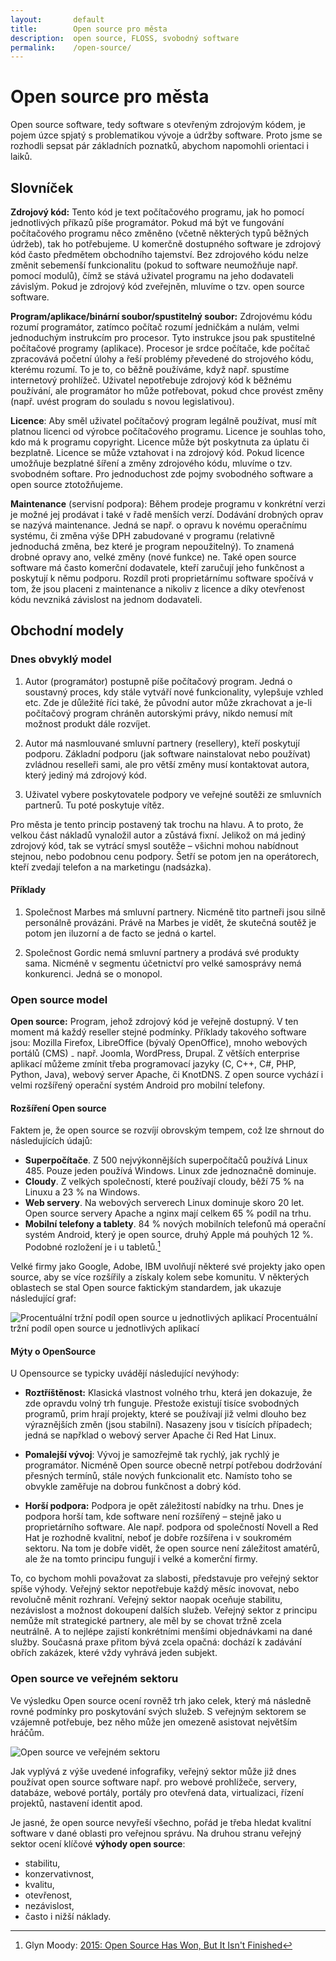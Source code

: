 ```yaml
---
layout:       default
title:        Open source pro města
description:  open source, FLOSS, svobodný software
permalink:    /open-source/
---
```


Open source pro města
=====================

Open source software, tedy software s otevřeným zdrojovým kódem, je pojem úzce spjatý s problematikou vývoje a údržby software. Proto jsme se rozhodli sepsat pár základních poznatků, abychom napomohli orientaci i laiků.

## Slovníček

**Zdrojový kód:** Tento kód je text počítačového programu, jak ho pomocí jednotlivých příkazů píše programátor. Pokud má být ve fungování počítačového programu něco změněno (včetně některých typů běžných údržeb), tak ho potřebujeme. U komerčně dostupného software je zdrojový kód často předmětem obchodního tajemství. Bez zdrojového kódu nelze změnit sebemenší funkcionalitu (pokud to software neumožňuje např. pomocí modulů), čímž se stává uživatel programu na jeho dodavateli závislým. Pokud je zdrojový kód zveřejněn, mluvíme o tzv. open source software.

**Program/aplikace/binární soubor/spustitelný soubor:** Zdrojovému kódu rozumí programátor, zatímco počítač rozumí jedničkám a nulám, velmi jednoduchým instrukcím pro procesor. Tyto instrukce jsou pak spustitelné počítačové programy (aplikace). Procesor je srdce počítače, kde počítač zpracovává početní úlohy a řeší problémy převedené do strojového kódu, kterému rozumí. To je to, co běžně používáme, když např. spustíme internetový prohlížeč. Uživatel nepotřebuje zdrojový kód k běžnému používání, ale programátor ho může potřebovat, pokud chce provést změny (např. uvést program do souladu s novou legislativou).

**Licence**: Aby směl uživatel počítačový program legálně používat, musí mít platnou licenci od výrobce počítačového programu. Licence je souhlas toho, kdo má k programu copyright. Licence může být poskytnuta za úplatu či bezplatně. Licence se může vztahovat i na zdrojový kód. Pokud licence umožňuje bezplatné šíření a změny zdrojového kódu, mluvíme o tzv. svobodném softare. Pro jednoduchost zde pojmy svobodného software a open source ztotožňujeme.

**Maintenance** (servisní podpora): Během prodeje programu v konkrétní verzi je možné jej prodávat i také v řadě menších verzí. Dodávání drobných oprav se nazývá maintenance. Jedná se např. o opravu k novému operačnímu systému, či změna výše DPH zabudované v programu (relativně jednoduchá změna, bez které je program nepoužitelný). To znamená drobné opravy ano, velké změny (nové funkce) ne.
Také open source software má často komerční dodavatele, kteří zaručují jeho funkčnost a poskytují k němu podporu. Rozdíl proti proprietárnímu software spočívá v tom, že jsou placeni z maintenance a nikoliv z licence a díky otevřenost kódu nevzniká závislost na jednom dodavateli.


## Obchodní modely

### Dnes obvyklý model

1. Autor (programátor) postupně píše počítačový program. Jedná o soustavný proces, kdy stále vytváří nové funkcionality, vylepšuje vzhled etc. Zde je důležité říci také, že původní autor může zkrachovat a je-li počítačový program chráněn autorskými právy, nikdo nemusí mít možnost produkt dále rozvíjet.

2. Autor má nasmlouvané smluvní partnery (resellery), kteří poskytují podporu. Základní podporu (jak software nainstalovat nebo používat) zvládnou reselleři sami, ale pro větší změny musí kontaktovat autora, který jediný má zdrojový kód.

3. Uživatel vybere poskytovatele podpory ve veřejné soutěži ze smluvních partnerů. Tu poté poskytuje vítěz.

Pro města je tento princip postavený tak trochu na hlavu. A to proto, že velkou část nákladů vynaložil autor a zůstává fixní. Jelikož on má jediný zdrojový kód, tak se vytrácí smysl soutěže – všichni mohou nabídnout stejnou, nebo podobnou cenu podpory. Šetří se potom jen na operátorech, kteří zvedají telefon a na marketingu (nadsázka).

#### Příklady

1. Společnost Marbes má smluvní partnery. Nicméně tito partneři jsou silně personálně provázáni. Právě na Marbes je vidět, že skutečná soutěž je potom jen iluzorní a de facto se jedná o kartel.

2. Společnost Gordic nemá smluvní partnery a prodává své produkty sama. Nicméně v segmentu účetnictví pro velké samosprávy nemá konkurenci. Jedná se o monopol.

### Open source model

**Open source:** Program, jehož zdrojový kód je veřejně dostupný. V ten moment má každý reseller stejné podmínky. Příklady takového software jsou: Mozilla Firefox, LibreOffice (bývalý OpenOffice), mnoho webových portálů (CMS) ₋ např. Joomla, WordPress, Drupal. Z větších enterprise aplikací můžeme zmínit třeba programovací jazyky (C, C++, C#, PHP, Python, Java), webový server Apache, či KnotDNS. Z open source vychází i velmi rozšířený operační systém Android pro mobilní telefony.

#### Rozšíření Open source

Faktem je, že open source se rozvíjí obrovským tempem, což lze shrnout do následujících údajů:

* **Superpočítače**. Z 500 nejvýkonnějších superpočítačů používá Linux 485. Pouze jeden používá Windows. Linux zde jednoznačně dominuje.
* **Cloudy**. Z velkých společností, které používají cloudy, běží 75 % na Linuxu a 23 % na Windows.
* **Web servery**. Na webových serverech Linux dominuje skoro 20 let. Open source servery Apache a nginx mají celkem 65 % podíl na trhu.
* **Mobilní telefony a tablety**. 84 % nových mobilních telefonů má operační systém Android, který je open source, druhý Apple má pouhých 12 %. Podobné rozložení je i u tabletů.[^clanek]

[^clanek]: Glyn Moody: [2015: Open Source Has Won, But It Isn't Finished](http://www.computerworlduk.com/blogs/open-enterprise/open-source-has-won-3592314/)

Velké firmy jako Google, Adobe, IBM uvolňují některé své projekty jako open source, aby se více rozšířily a získaly kolem sebe komunitu. V některých oblastech se stal Open source faktickým standardem, jak ukazuje následující graf:

![Procentuální tržní podíl open source u jednotlivých aplikací](/media/graf.png)
Procentuální tržní podíl open source u jednotlivých aplikací

#### Mýty o OpenSource

U Opensource se typicky uvádějí následující nevýhody:

* **Roztříštěnost:** Klasická vlastnost volného trhu, která jen dokazuje, že zde opravdu volný trh funguje. Přestože existují tisíce svobodných programů, prim hrají projekty, které se používají již velmi dlouho bez výraznějších změn (jsou stabilní). Nasazeny jsou v tisících případech; jedná se napřklad o webový server Apache či Red Hat Linux.

* **Pomalejší vývoj**: Vývoj je samozřejmě tak rychlý, jak rychlý je programátor. Nicméně Open source obecně netrpí potřebou dodržování přesných termínů, stále nových funkcionalit etc. Namísto toho se obvykle zaměřuje na dobrou funkčnost a dobrý kód.

* **Horší podpora:** Podpora je opět záležitostí nabídky na trhu. Dnes je podpora horší tam, kde software není rozšířený – stejně jako u proprietárního software. Ale např. podpora od společností Novell a Red Hat je rozhodně kvalitní, neboť je dobře rozšířena i v soukromém sektoru. Na tom je dobře vidět, že open source není záležitost amatérů, ale že na tomto principu fungují i velké a komerční firmy.

To, co bychom mohli považovat za slabosti, představuje pro veřejný sektor spíše výhody. Veřejný sektor nepotřebuje každý měsíc inovovat, nebo revolučně měnit rozhraní. Veřejný sektor naopak oceňuje stabilitu, nezávislost a možnost dokoupení dalších služeb. Veřejný sektor z principu nemůže mít strategické partnery, ale měl by se chovat tržně zcela neutrálně. A to nejlépe zajistí konkrétními menšími objednávkami na dané služby. Současná praxe přitom bývá zcela opačná: dochází k zadávání obřích zakázek, které vždy vyhrává jeden subjekt.

### Open source ve veřejném sektoru

Ve výsledku Open source ocení rovněž trh jako celek, který má následně rovné podmínky pro poskytování svých služeb. S veřejným sektorem se vzájemně potřebuje, bez něho může jen omezeně asistovat největším hráčům.

![Open source ve veřejném sektoru](/media/open-source.png)

Jak vyplývá z výše uvedené infografiky, veřejný sektor může již dnes používat open source software např. pro webové prohlížeče, servery, databáze, webové portály, portály pro otevřená data, virtualizaci, řízení projektů, nastavení identit apod.

Je jasné, že open source nevyřeší všechno, pořád je třeba hledat kvalitní software v dané oblasti pro veřejnou správu. Na druhou stranu veřejný sektor ocení klíčové **výhody open source**:

* stabilitu,
* konzervativnost,
* kvalitu,
* otevřenost,
* nezávislost,
* často i nižší náklady.
